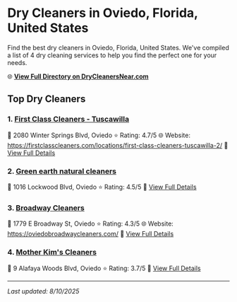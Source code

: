 # Dry Cleaners in Oviedo, Florida, United States

Find the best dry cleaners in Oviedo, Florida, United States. We've compiled a list of 4 dry cleaning services to help you find the perfect one for your needs.

🌐 **[View Full Directory on DryCleanersNear.com](https://drycleanersnear.com/city/US/Florida/Oviedo)**

## Top Dry Cleaners

### 1. [First Class Cleaners - Tuscawilla](https://drycleanersnear.com/dryCleaner/6885883caef64230e206aefe/first-class-cleaners-tuscawilla)
📍 2080 Winter Springs Blvd, Oviedo
⭐ Rating: 4.7/5
🌐 Website: https://firstclasscleaners.com/locations/first-class-cleaners-tuscawilla-2/
🔗 [View Full Details](https://drycleanersnear.com/dryCleaner/6885883caef64230e206aefe/first-class-cleaners-tuscawilla)

### 2. [Green earth natural cleaners](https://drycleanersnear.com/dryCleaner/68858892aef64230e206b1b8/green-earth-natural-cleaners)
📍 1016 Lockwood Blvd, Oviedo
⭐ Rating: 4.5/5
🔗 [View Full Details](https://drycleanersnear.com/dryCleaner/68858892aef64230e206b1b8/green-earth-natural-cleaners)

### 3. [Broadway Cleaners](https://drycleanersnear.com/dryCleaner/68858872aef64230e206b0b0/broadway-cleaners)
📍 1779 E Broadway St, Oviedo
⭐ Rating: 4.3/5
🌐 Website: https://oviedobroadwaycleaners.com/
🔗 [View Full Details](https://drycleanersnear.com/dryCleaner/68858872aef64230e206b0b0/broadway-cleaners)

### 4. [Mother Kim's Cleaners](https://drycleanersnear.com/dryCleaner/688588b8aef64230e206b2c9/mother-kim-s-cleaners)
📍 9 Alafaya Woods Blvd, Oviedo
⭐ Rating: 3.7/5
🔗 [View Full Details](https://drycleanersnear.com/dryCleaner/688588b8aef64230e206b2c9/mother-kim-s-cleaners)


---

*Last updated: 8/10/2025*
